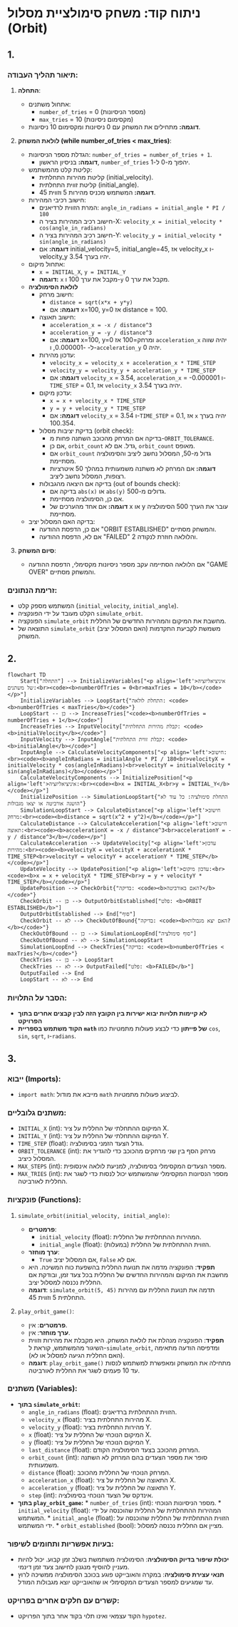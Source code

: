# ניתוח קוד: משחק סימולציית מסלול (Orbit)

## 1. <algorithm>

### תיאור תהליך העבודה:

1.  **התחלה**:
    *   אתחול משתנים:
        *   `number_of_tries` = 0 (מספר הניסיונות)
        *   `max_tries` = 10 (מקסימום ניסיונות)
    *   **דוגמה:** מתחילים את המשחק עם 0 ניסיונות ומקסימום 10 ניסיונות.

2.  **לולאת המשחק (while number_of_tries < max_tries)**:
    *   הגדלת מספר הניסיונות: `number_of_tries = number_of_tries + 1`.
        *   **דוגמה:** בניסיון הראשון, `number_of_tries` יהפוך מ-0 ל-1.
    *   קליטת קלט מהמשתמש:
        *   קליטת מהירות התחלתית (initial_velocity).
        *   קליטת זווית התחלתית (initial_angle).
        *   **דוגמה:** המשתמש מכניס מהירות 5 וזווית 45.
    *   חישוב רכיבי המהירות:
        *   המרת הזווית לרדיאנים: `angle_in_radians = initial_angle * PI / 180`
        *   חישוב רכיב המהירות בציר ה-X: `velocity_x = initial_velocity * cos(angle_in_radians)`
        *   חישוב רכיב המהירות בציר ה-Y: `velocity_y = initial_velocity * sin(angle_in_radians)`
        *   **דוגמה:** אם initial_velocity=5, initial_angle=45, אז velocity_x ו-velocity_y יהיו בערך 3.54.
    *   אתחול מיקום:
        *   `x = INITIAL_X`, `y = INITIAL_Y`
        *   **דוגמה:** `x` מקבל את ערך 100 ו-`y` מקבל את ערך 0.
    *   **לולאת הסימולציה**
        *   חישוב מרחק:
            *   `distance = sqrt(x*x + y*y)`
            *   **דוגמה:** אם x=100, y=0 אז distance = 100.
        *   חישוב תאוצה:
            *   `acceleration_x = -x / distance^3`
            *   `acceleration_y = -y / distance^3`
            *   **דוגמה:** אם x=100, y=0 ומרחק=100 אז `acceleration_x` יהיה שווה ל- -0.000001, ו-`acceleration_y` יהיה 0.
        *   עדכון מהירות:
            *   `velocity_x = velocity_x + acceleration_x * TIME_STEP`
            *   `velocity_y = velocity_y + acceleration_y * TIME_STEP`
            *   **דוגמה:** אם `velocity_x` = 3.54, `acceleration_x` = -0.000001 ו-`TIME_STEP` = 0.1, אז `velocity_x` יהיה בערך 3.54.
        *   עדכון מיקום:
            *   `x = x + velocity_x * TIME_STEP`
            *   `y = y + velocity_y * TIME_STEP`
            *   **דוגמה:** אם `velocity_x` = 3.54 ו-`TIME_STEP` = 0.1, אז `x` יהיה בערך 100.354.
        *   בדיקת יציבות מסלול (orbit check):
            *   בדיקה אם המרחק מהכוכב השתנה פחות מ-`ORBIT_TOLERANCE`.
            *   אם כן, `orbit_count` גדל. אם לא, `orbit_count` מאופס.
            *   אם `orbit_count` גדול מ-50, המסלול נחשב ליציב והסימולציה מסתיימת.
            *   **דוגמה:** אם המרחק לא משתנה משמעותית במהלך 50 איטרציות רצופות, המסלול נחשב ליציב.
        *   בדיקה אם היצאה מהגבולות (out of bounds check):
            *   בדיקה אם `abs(x)` או `abs(y)` גדולים מ-500.
            *   אם כן, הסימולציה מסתיימת.
            *   **דוגמה:** אם אחד מהערכים של x או y עובר את הערך 500 הסימולציה מסתיימת.
    *   בדיקה האם המסלול יציב:
        *   אם כן, הדפסת ההודעה "ORBIT ESTABLISHED" והמשחק מסתיים.
        *   אם לא, הדפסת ההודעה "FAILED" והלולאה חוזרת לנקודה 2.

3.  **סיום המשחק**:
    *   אם הלולאה הסתיימה עקב מספר ניסיונות מקסימלי, הדפסת ההודעה "GAME OVER" והמשחק מסתיים.

### זרימת הנתונים:

*   המשתמש מספק קלט (`initial_velocity`, `initial_angle`).
*   הקלט מעובד על ידי הפונקציה `simulate_orbit`.
*   הפונקציה `simulate_orbit` מחשבת את המיקום והמהירות החדשים של החללית.
*   התוצאה של `simulate_orbit` (האם המסלול יציב) משמשת לקביעת התקדמות המשחק.

## 2. <mermaid>

```mermaid
flowchart TD
    Start["התחלה"] --> InitializeVariables["<p align='left'>איניציאליזציה של משתנים:<br><code><b>numberOfTries = 0<br>maxTries = 10</b></code></p>"]
    InitializeVariables --> LoopStart{"התחלת לולאה: <code><b>numberOfTries < maxTries</b></code>"}
    LoopStart -- כן --> IncreaseTries["<code><b>numberOfTries = numberOfTries + 1</b></code>"]
    IncreaseTries --> InputVelocity["קבלת מהירות התחלתית: <code><b>initialVelocity</b></code>"]
    InputVelocity --> InputAngle["קבלת זווית התחלתית: <code><b>initialAngle</b></code>"]
    InputAngle --> CalculateVelocityComponents["<p align='left'>חישוב:<br><code><b>angleInRadians = initialAngle * PI / 180<br>velocityX = initialVelocity * cos(angleInRadians)<br>velocityY = initialVelocity * sin(angleInRadians)</b></code></p>"]
    CalculateVelocityComponents --> InitializePosition["<p align='left'>איניציאליזציה:<br><code><b>x = INITIAL_X<br>y = INITIAL_Y</b></code></p>"]
    InitializePosition --> SimulationLoopStart{"התחלת סימולציה: כל עוד לא הושגה אורביטה או יצאו מגבולות"}
    SimulationLoopStart --> CalculateDistance["<p align='left'>חישוב מרחק:<br><code><b>distance = sqrt(x^2 + y^2)</b></code></p>"]
    CalculateDistance --> CalculateAcceleration["<p align='left'>חישוב תאוצה:<br><code><b>accelerationX = -x / distance^3<br>accelerationY = -y / distance^3</b></code></p>"]
    CalculateAcceleration --> UpdateVelocity["<p align='left'>עדכון מהירות:<br><code><b>velocityX = velocityX + accelerationX * TIME_STEP<br>velocityY = velocityY + accelerationY * TIME_STEP</b></code></p>"]
    UpdateVelocity --> UpdatePosition["<p align='left'>עדכון מיקום:<br><code><b>x = x + velocityX * TIME_STEP<br>y = y + velocityY * TIME_STEP</b></code></p>"]
    UpdatePosition --> CheckOrbit{"בדיקה: <code><b>האם באורביטה?</b></code>"}
    CheckOrbit -- כן --> OutputOrbitEstablished["פלט: <b>ORBIT ESTABLISHED</b>"]
    OutputOrbitEstablished --> End["סוף"]
    CheckOrbit -- לא --> CheckOutOfBound{"בדיקה: <code><b>האם יצא מגבולות?</b></code>"}
    CheckOutOfBound -- כן --> SimulationLoopEnd["סוף סימולציה"]
    CheckOutOfBound -- לא --> SimulationLoopStart
    SimulationLoopEnd --> CheckTries{"בדיקה: <code><b>numberOfTries < maxTries?</b></code>"}
    CheckTries -- כן --> LoopStart
    CheckTries -- לא --> OutputFailed["פלט: <b>FAILED</b>"]
    OutputFailed --> End
    LoopStart -- לא --> End
```

### הסבר על התלויות:

*   **לא קיימות תלויות יבוא ישירות בין הקובץ הזה לבין קבצים אחרים בתוך הפרויקט**
*   **הקוד משתמש בספריית `math` של פייתון** כדי לבצע פעולות מתמטיות כמו `cos`, `sin`, `sqrt`, ו-`radians`.

## 3. <explanation>

### ייבוא (Imports):

*   `import math`: מייבא את מודול `math` לביצוע פעולות מתמטיות.

### משתנים גלובליים:

*   `INITIAL_X` (int): המיקום ההתחלתי של החללית על ציר X.
*   `INITIAL_Y` (int): המיקום ההתחלתי של החללית על ציר Y.
*   `TIME_STEP` (float): גודל הצעד הזמני בסימולציה.
*   `ORBIT_TOLERANCE` (int): מרחק הסף בין שני מרחקים מהכוכב כדי להגדיר את המסלול כיציב.
*   `MAX_STEPS` (int): מספר הצעדים המקסימלי בסימולציה, למניעת לולאה אינסופית.
*    `MAX_TRIES` (int): מספר הנסיונות המקסימלי שהמשתמש יכול לנסות כדי לשגר את החללית לאורביטה.

### פונקציות (Functions):

1.  `simulate_orbit(initial_velocity, initial_angle)`:
    *   **פרמטרים**:
        *   `initial_velocity` (float): המהירות ההתחלתית של החללית.
        *   `initial_angle` (float): הזווית ההתחלתית של החללית (במעלות).
    *   **ערך מוחזר**:
        *   `True` אם המסלול יציב, `False` אם לא.
    *   **תפקיד**: הפונקציה מדמה את תנועת החללית בהשפעת כוח המשיכה. היא מחשבת את המיקום והמהירות החדשים של החללית בכל צעד זמן, ובודקת אם החללית נכנסה למסלול יציב.
    *   **דוגמה**: `simulate_orbit(5, 45)` תדמה את תנועת החללית עם מהירות התחלתית 5 וזווית 45.

2.  `play_orbit_game()`:
    *   **פרמטרים**: אין.
    *   **ערך מוחזר**: אין.
    *   **תפקיד**: הפונקציה מנהלת את לולאת המשחק. היא מקבלת את מהירות וזווית השיגור מהמשתמש, קוראת ל-`simulate_orbit`, ומדפיסה הודעה מתאימה (האם החללית הגיעה למסלול או לא).
    *   **דוגמה**: `play_orbit_game()` מתחילה את המשחק ומאפשרת למשתמש לנסות עד 10 פעמים לשגר את החללית לאורביטה.

### משתנים (Variables):

*   **בתוך `simulate_orbit`:**
    *   `angle_in_radians` (float): הזווית ההתחלתית ברדיאנים.
    *   `velocity_x` (float): מהירות התחלתית בציר X.
    *   `velocity_y` (float): מהירות התחלתית בציר Y.
    *   `x` (float): המיקום הנוכחי של החללית על ציר X.
    *   `y` (float): המיקום הנוכחי של החללית על ציר Y.
    *    `last_distance` (float): המרחק מהכוכב בצעד הסימולציה הקודם.
    *    `orbit_count` (int): סופר את מספר הצעדים בהם המרחק לא השתנה משמעותית.
    *   `distance` (float): המרחק הנוכחי של החללית מהכוכב.
    *   `acceleration_x` (float): התאוצה של החללית על ציר X.
    *   `acceleration_y` (float): התאוצה של החללית על ציר Y.
    *   `step` (int): אינדקס של הצעד הנוכחי בסימולציה.
*    **בתוך `play_orbit_game`:**
    *   `number_of_tries` (int): מספר הניסיונות הנוכחי.
    *   `initial_velocity` (float): המהירות ההתחלתית של החללית שהוכנסה על ידי המשתמש.
    *   `initial_angle` (float): הזווית ההתחלתית של החללית שהוכנסה על ידי המשתמש.
    *   `orbit_established` (bool): מציין אם החללית נכנסה למסלול.

### בעיות אפשריות ותחומים לשיפור:

*   **יכולת שיפור בדיוק הסימולציה**: הסימולציה משתמשת בשלב זמן קבוע. יכול להיות מעניין להוסיף מנגנון לחישוב צעד זמן דינמי.
*    **תנאי עצירת סימולציה**: במקרה והאובייקט פוגע בכוכב הסימולציה ממשיכה לרוץ עד שמגיעים למספר הצעדים המקסימלי או שהאובייקט יוצא מגבולות המודל.

### קשרים עם חלקים אחרים בפרויקט:

*   הקוד עצמאי ואינו תלוי בקוד אחר בתוך הפרויקט `hypotez`.